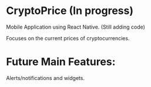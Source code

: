 # CryptoPrice (In progress)
Mobile Application using React Native. (Still adding code)

Focuses on the current prices of cryptocurrencies.

# Future Main Features:
Alerts/notifications and widgets.

